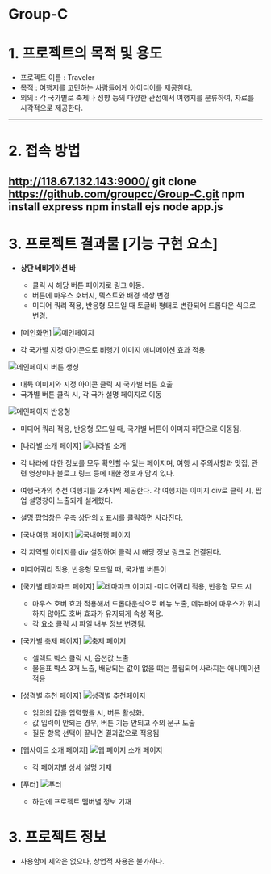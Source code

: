 # Group-C
# 1. 프로젝트의 목적 및 용도
- 프로젝트 이름 : Traveler
- 목적 : 여행지를 고민하는 사람들에게 아이디어를 제공한다.
- 의의 : 각 국가별로 축제나 성향 등의 다양한 관점에서 여행지를 분류하여, 자료를 시각적으로 제공한다.

---
# 2. 접속 방법
http://118.67.132.143:9000/
git clone https://github.com/groupcc/Group-C.git
npm install express
npm install ejs
node app.js
---
# 3. 프로젝트 결과물 [기능 구현 요소]

- **상단 네비게이션 바**

  - 클릭 시 해당 버튼 페이지로 링크 이동.
  - 버튼에 마우스 호버시, 텍스트와 배경 색상 변경
  - 미디어 쿼리 적용, 반응형 모드일 때 토글바 형태로 변환되어 드롭다운 식으로 변경.

- [메인화면]
![메인페이지](https://user-images.githubusercontent.com/115196609/198200892-fe5ae3bc-1b63-4f5c-94e0-32a88b10bcd6.jpg)
 - 각 국가별 지정 아이콘으로 비행기 이미지 애니메이션 효과 적용



 ![메인페이지 버튼 생성](https://user-images.githubusercontent.com/115196609/198200891-86cc5564-2169-45c9-9f57-d9f61afa828c.jpg)
 - 대륙 이미지와 지정 아이콘 클릭 시 국가별 버튼 호출
 - 국가별 버튼 클릭 시, 각 국가 설명 페이지로 이동



 ![메인페이지 반응형](https://user-images.githubusercontent.com/115196609/198200884-f1a3808c-cb02-46a2-9bf9-6f60b17b87d2.jpg)
 - 미디어 쿼리 적용, 반응형 모드일 때, 국가별 버튼이 이미지 하단으로 이동됨.




- [나라별 소개 페이지]
![나라별 소개](https://user-images.githubusercontent.com/115196609/198202290-8aa9c9b6-574a-46f8-9fc8-2800bf1e1b82.jpg)
 - 각 나라에 대한 정보를 모두 확인할 수 있는 페이지며, 여행 시 주의사항과 맛집, 관련 영상이나 블로그 링크 등에 대한 정보가 담겨 있다.
 - 여행국가의 추천 여행지를 2가지씩 제공한다. 각 여행지는 이미지 div로 클릭 시, 팝업 설명창이 노출되게 설계했다.
 - 설명 팝업창은 우측 상단의 x 표시를 클릭하면 사라진다.




 - [국내여행 페이지]
 ![국내여행 페이지](https://user-images.githubusercontent.com/115196609/198202295-c98e07d5-61b1-4fd5-aff2-40fa1564efb5.jpg)
  - 각 지역별 이미지를 div 설정하여 클릭 시 해당 정보 링크로 연결된다. 
  - 미디어쿼리 적용, 반응형 모드일 때, 국가별 버튼이 




- [국가별 테마파크 페이지]
![테마파크 이미지](https://user-images.githubusercontent.com/115196609/198202299-63afdfdb-087f-41ba-a41c-d6b71d29afa6.jpg)
  -미디어쿼리 적용, 반응형 모드 시 
  - 마우스 호버 효과 적용해서 드롭다운식으로 메뉴 노출, 메뉴바에 마우스가 위치하지 않아도 호버 효과가 유지되게 속성 적용.
  - 각 요소 클릭 시 파일 내부 정보 변경됨.




- [국가별 축제 페이지]
![축제 페이지](https://user-images.githubusercontent.com/115196609/198202300-3e0946f5-6f4b-4ff0-9882-a09c6e3fb5e4.jpg)
  - 셀렉트 박스 클릭 시, 옵션값 노출
  - 물음표 박스 3개 노출, 배당되는 값이 없을 떄는 플립되며 사라지는 애니메이션 적용





- [성격별 추천 페이지]
![성격별 추천페이지](https://user-images.githubusercontent.com/115196609/198202301-bcb1683a-93a6-4f9b-936b-462811f07192.jpg)
  - 임의의 값을 입력했을 시, 버튼 활성화.
  - 값 입력이 안되는 경우, 버튼 기능 안되고 주의 문구 도출
  - 질문 항목 선택이 끝나면 결과값으로 적용됨




- [웹사이트 소개 페이지]
![웹 페이지 소개 페이지](https://user-images.githubusercontent.com/115196609/198202303-31de836f-ac9f-482f-be6a-81b1eb1ebe9d.jpg)
  - 각 페이지별 상세 설명 기재



- [푸터]
![푸터](https://user-images.githubusercontent.com/115196609/198202304-b2b1d900-85db-4a18-9654-714983273d41.jpg)
  - 하단에 프로젝트 멤버별 정보 기재

# 3. 프로젝트 정보
- 사용함에 제약은 없으나, 상업적 사용은 불가하다.
